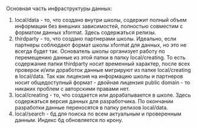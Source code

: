 

Основная часть инфраструктуры данных:

1) local/data - то, что создано внутри школы, содержит полный объем 
        информации без внешних зависимостей, полностью совместим 
		с форматом данных xformat. Здесь содержаться релизы.
2) thirdparty - то, что создано партнерами школы. Идеально, 
        если партнеры соблюдают формат школы xformat для данных, 
		но это не всегда будет так. Основатель школы организует работу 
		по перемещению данные из этой папки в папку local/creating.
		То есть содержание папки thirdparty носит временный характер,
		после всех проверок и/или доработок данные мигрируют из папке 
		local/creating в local/data. Так как лицензия на информацию 
		школы и партнеров носит общедоступный формат - двойная 
		лицензия public domain - то никаких проблем с авторскими правами нет.
3) local/creating - то, что создается или дорабатывается в школе. 
        Здесь содержаться версия данных для разработчика.
		По окончании разработки данные переносятся в папку релизов local/data.
4) local/search - бд для поиска по всем актуальным и проверенным данным.
        Индекс бд обновляется по крону.


